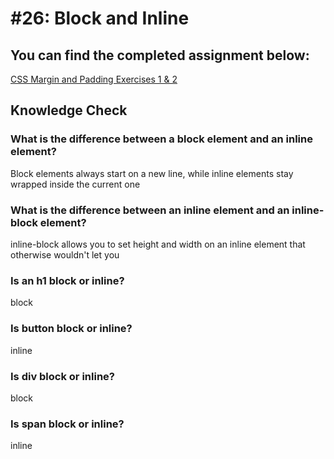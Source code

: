 # #26: Block and Inline

## You can find the completed assignment below:

[CSS Margin and Padding Exercises 1 & 2](https://github.com/gsot1/odin-css-exercises/tree/main/margin-and-padding)

## Knowledge Check

### What is the difference between a block element and an inline element?

Block elements always start on a new line, while inline elements stay wrapped inside the current one

### What is the difference between an inline element and an inline-block element?

inline-block allows you to set height and width on an inline element that otherwise wouldn't let you

### Is an h1 block or inline?

block

### Is button block or inline?

inline

### Is div block or inline?

block

### Is span block or inline?

inline
